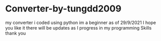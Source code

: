 # Converter-by-tungdd2009 
my converter i coded using python
im a beginner as of 29/9/2021
I hope you like it
there will be updates as I progress in my programming Skills
thank you
